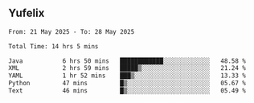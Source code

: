 ## Yufelix

<!--START_SECTION:waka-->

```txt
From: 21 May 2025 - To: 28 May 2025

Total Time: 14 hrs 5 mins

Java           6 hrs 50 mins   ████████████░░░░░░░░░░░░░   48.58 %
XML            2 hrs 59 mins   █████▒░░░░░░░░░░░░░░░░░░░   21.24 %
YAML           1 hr 52 mins    ███▒░░░░░░░░░░░░░░░░░░░░░   13.33 %
Python         47 mins         █▒░░░░░░░░░░░░░░░░░░░░░░░   05.67 %
Text           46 mins         █▒░░░░░░░░░░░░░░░░░░░░░░░   05.49 %
```

<!--END_SECTION:waka-->

